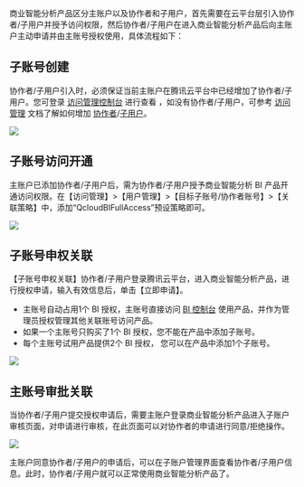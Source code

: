 商业智能分析产品区分主账户以及协作者和子用户，首先需要在云平台层引入协作者/子用户并授予访问权限，然后协作者/子用户在进入商业智能分析产品后向主账户主动申请并由主账号授权使用，具体流程如下：

## 子账号创建
协作者/子用户引入时，必须保证当前主账户在腾讯云平台中已经增加了协作者/子用户。您可登录 [访问管理控制台](https://console.cloud.tencent.com/cam) 进行查看 ，如没有协作者/子用户，可参考 [访问管理](https://cloud.tencent.com/document/product/598) 文档了解如何增加 [协作者](https://cloud.tencent.com/document/product/598/13666)/[子用户](https://cloud.tencent.com/document/product/598/13674)。

![](https://main.qcloudimg.com/raw/e614cdaab914d938d1cf160548864570.png)
## 子账号访问开通
主账户已添加协作者/子用户后，需为协作者/子用户授予商业智能分析 BI 产品开通访问权限。在【访问管理】>【用户管理】>【目标子账号/协作者账号】>【关联策略】中，添加“QcloudBIFullAccess”预设策略即可。

![](https://main.qcloudimg.com/raw/155d5c74832348bc00a9327de962245d.png)
## 子账号申权关联
【子账号申权关联】协作者/子用户登录腾讯云平台，进入商业智能分析产品，进行授权申请，输入有效信息后，单击【立即申请】。
- 主账号自动占用1个 BI 授权，主账号直接访问 [BI 控制台](https://console.cloud.tencent.com/bi) 使用产品，并作为管理员授权管理其他关联账号访问产品。
- 如果一个主账号只购买了1个 BI 授权，您不能在产品中添加子账号。
- 每个主账号试用产品提供2个 BI 授权， 您可以在产品中添加1个子账号。

![](https://main.qcloudimg.com/raw/b330eafee1e4e8d476228add4c4bd79c.png)
## 主账号审批关联
当协作者/子用户提交授权申请后，需要主账户登录商业智能分析产品进入子账户审核页面，对申请进行审核，在此页面可以对协作者的申请进行同意/拒绝操作。

![](https://main.qcloudimg.com/raw/63c36c6a969378a414e156746f18807b.png)

主账户同意协作者/子用户的申请后，可以在子账户管理界面查看协作者/子用户信息。此时，协作者/子用户就可以正常使用商业智能分析产品了。
